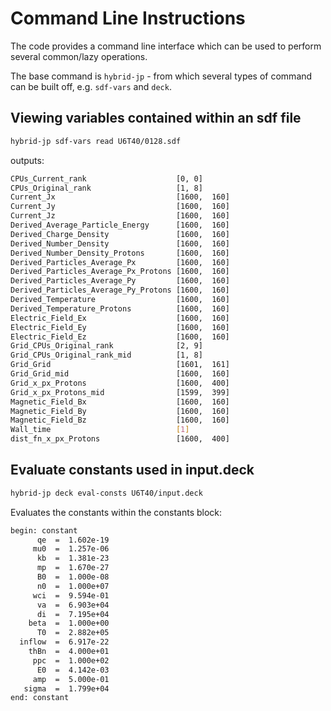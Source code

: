 # Command Line Instructions

The code provides a command line interface which can be used to perform several common/lazy operations.

The base command is `hybrid-jp` - from which several types of command can be built off, e.g. `sdf-vars` and `deck`.

## Viewing variables contained within an sdf file
```bash
hybrid-jp sdf-vars read U6T40/0128.sdf
```
outputs:
```bash
CPUs_Current_rank                    [0, 0]
CPUs_Original_rank                   [1, 8]
Current_Jx                           [1600,  160]
Current_Jy                           [1600,  160]
Current_Jz                           [1600,  160]
Derived_Average_Particle_Energy      [1600,  160]
Derived_Charge_Density               [1600,  160]
Derived_Number_Density               [1600,  160]
Derived_Number_Density_Protons       [1600,  160]
Derived_Particles_Average_Px         [1600,  160]
Derived_Particles_Average_Px_Protons [1600,  160]
Derived_Particles_Average_Py         [1600,  160]
Derived_Particles_Average_Py_Protons [1600,  160]
Derived_Temperature                  [1600,  160]
Derived_Temperature_Protons          [1600,  160]
Electric_Field_Ex                    [1600,  160]
Electric_Field_Ey                    [1600,  160]
Electric_Field_Ez                    [1600,  160]
Grid_CPUs_Original_rank              [2, 9]
Grid_CPUs_Original_rank_mid          [1, 8]
Grid_Grid                            [1601,  161]
Grid_Grid_mid                        [1600,  160]
Grid_x_px_Protons                    [1600,  400]
Grid_x_px_Protons_mid                [1599,  399]
Magnetic_Field_Bx                    [1600,  160]
Magnetic_Field_By                    [1600,  160]
Magnetic_Field_Bz                    [1600,  160]
Wall_time                            [1]
dist_fn_x_px_Protons                 [1600,  400]
```

## Evaluate constants used in input.deck
```bash
hybrid-jp deck eval-consts U6T40/input.deck 
```
Evaluates the constants within the constants block:
```txt
begin: constant
      qe  =  1.602e-19
     mu0  =  1.257e-06
      kb  =  1.381e-23
      mp  =  1.670e-27
      B0  =  1.000e-08
      n0  =  1.000e+07
     wci  =  9.594e-01
      va  =  6.903e+04
      di  =  7.195e+04
    beta  =  1.000e+00
      T0  =  2.882e+05
  inflow  =  6.917e-22
    thBn  =  4.000e+01
     ppc  =  1.000e+02
      E0  =  4.142e-03
     amp  =  5.000e-01
   sigma  =  1.799e+04
end: constant
```